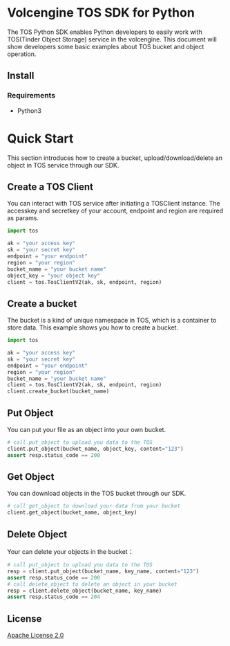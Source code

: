 # Volcengine TOS SDK for Python
The TOS Python SDK enables Python developers to easily work with TOS(Tinder Object Storage) service in the volcengine.
This document will show developers some basic examples about TOS bucket and object operation.


## Install
### Requirements
- Python3
# Quick Start

This section introduces how to create a bucket, upload/download/delete an object in TOS service through our SDK.

## Create a TOS Client

You can interact with TOS service after initiating a TOSClient instance.
The accesskey and secretkey of your account, endpoint and region are required as params.

```python
import tos

ak = "your access key"
sk = "your secret key"
endpoint = "your endpoint"
region = "your region"
bucket_name = "your bucket name"
object_key = "your object key"
client = tos.TosClientV2(ak, sk, endpoint, region)     
```

## Create a bucket

The bucket is a kind of unique namespace in TOS, which is a container to store data.
This example shows you how to create a bucket.

```python
import tos

ak = "your access key"
sk = "your secret key"
endpoint = "your endpoint"
region = "your region"
bucket_name = "your bucket name"
client = tos.TosClientV2(ak, sk, endpoint, region)
client.create_bucket(bucket_name)                            
```

## Put Object

You can put your file as an object into your own bucket.

```python
# call put_object to upload you data to the TOS                     
client.put_object(bucket_name, object_key, content="123")
assert resp.status_code == 200       
```
## Get Object
You can download objects in the TOS bucket through our SDK.

```python
# call get_object to download your data from your bucket
client.get_object(bucket_name, object_key)
```

## Delete Object

Your can delete your objects in the bucket：

```python
# call put_object to upload you data to the TOS  
resp = client.put_object(bucket_name, key_name, content="123")
assert resp.status_code == 200   
# call delete_object to delete an object in your bucket
resp = client.delete_object(bucket_name, key_name)
assert resp.status_code == 204
```

## License
[Apache License 2.0](https://www.apache.org/licenses/LICENSE-2.0.html)